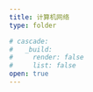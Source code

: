 ```yaml
---
title: 计算机网络
type: folder

# cascade:
#   _build:
#     render: false
#     list: false
open: true
---
```

